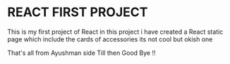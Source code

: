# REACT FIRST PROJECT

This is my first project of React  in this project i have created a React static page 
which include the cards of accessories its not cool but okish one  

That's all from Ayushman side Till then Good Bye !!
